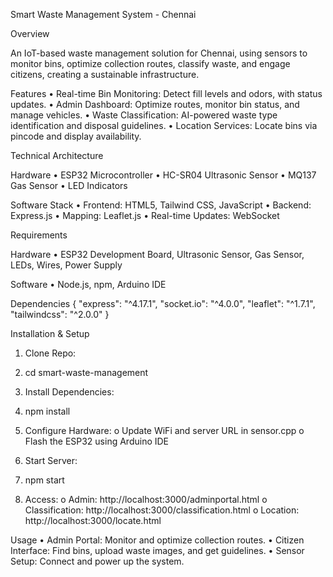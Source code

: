 Smart Waste Management System - Chennai

Overview

An IoT-based waste management solution for Chennai, using sensors to monitor bins, optimize collection routes, classify waste, and engage citizens, creating a sustainable infrastructure.

Features
•	Real-time Bin Monitoring: Detect fill levels and odors, with status updates.
•	Admin Dashboard: Optimize routes, monitor bin status, and manage vehicles.
•	Waste Classification: AI-powered waste type identification and disposal guidelines.
•	Location Services: Locate bins via pincode and display availability.

Technical Architecture

Hardware
•	ESP32 Microcontroller
•	HC-SR04 Ultrasonic Sensor
•	MQ137 Gas Sensor
•	LED Indicators

Software Stack
•	Frontend: HTML5, Tailwind CSS, JavaScript
•	Backend: Express.js
•	Mapping: Leaflet.js
•	Real-time Updates: WebSocket

Requirements

Hardware
•	ESP32 Development Board, Ultrasonic Sensor, Gas Sensor, LEDs, Wires, Power Supply

Software
•	Node.js, npm, Arduino IDE

Dependencies
{
  "express": "^4.17.1",
  "socket.io": "^4.0.0",
  "leaflet": "^1.7.1",
  "tailwindcss": "^2.0.0"
}

Installation & Setup

1.	Clone Repo:
2.	cd smart-waste-management
3.	Install Dependencies:
4.	npm install
5.	Configure Hardware:
o	Update WiFi and server URL in sensor.cpp
o	Flash the ESP32 using Arduino IDE

6.	Start Server:
7.	npm start
8.	Access:
o	Admin: http://localhost:3000/adminportal.html
o	Classification: http://localhost:3000/classification.html
o	Location: http://localhost:3000/locate.html


Usage
•	Admin Portal: Monitor and optimize collection routes.
•	Citizen Interface: Find bins, upload waste images, and get guidelines.
•	Sensor Setup: Connect and power up the system.
